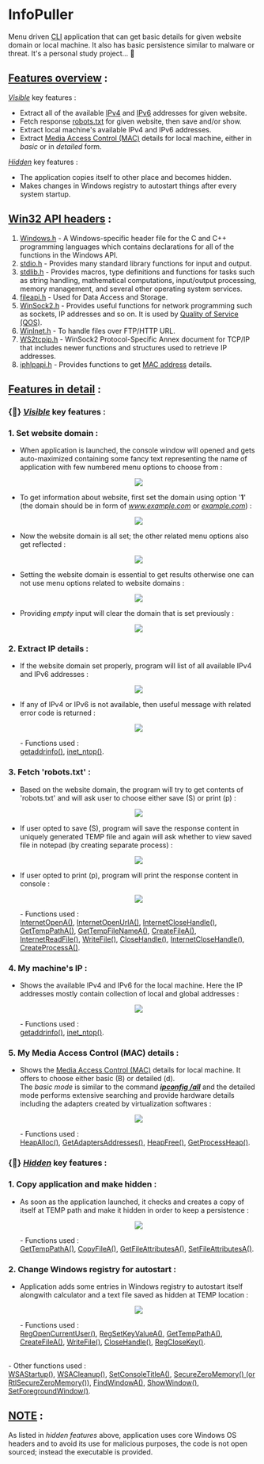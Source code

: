 # InfoPuller
Menu driven <a href="https://en.wikipedia.org/wiki/Command-line_interface">CLI</a> application that can get basic details for given website domain or local machine. It also has basic persistence similar to malware or threat. It's a personal study project... 🙂

<h2><u>Features overview</u> :</h2>

<u><i>Visible</i></u> key features : <BR />

- Extract all of the available <a href="https://en.wikipedia.org/wiki/IPv4">IPv4</a> and <a href="https://en.wikipedia.org/wiki/IPv6">IPv6</a> addresses for given website.
- Fetch response <a href="https://developers.google.com/search/docs/advanced/robots/intro">robots.txt</a> for given website, then save and/or show.
- Extract local machine's available IPv4 and IPv6 addresses.
- Extract <a href="https://en.wikipedia.org/wiki/MAC_address">Media Access Control (MAC)</a> details for local machine, either in <i>basic</i> or in <i>detailed</i> form.

<u><i>Hidden</i></u> key features : <BR />

- The application copies itself to other place and becomes hidden.
- Makes changes in Windows registry to autostart things after every system startup.

<h2><u><a href="https://docs.microsoft.com/en-us/windows/win32/api/">Win32</a> API headers</u> :</h2>

<ol>
    <li>
        <a href="https://en.wikipedia.org/wiki/Windows.h">Windows.h</a> - A Windows-specific header file for the C and C++ programming languages which contains declarations for all of the functions in the Windows API.
    </li>
    <li>
        <a href="https://en.wikipedia.org/wiki/C_file_input/output">stdio.h</a> - Provides many standard library functions for input and output.
    </li>
    <li>
        <a href="https://en.wikipedia.org/wiki/C_standard_library">stdlib.h</a> - Provides macros, type definitions and functions for tasks such as string handling, mathematical computations, input/output processing, memory management, and several other operating system services.
    </li>
    <li>
        <a href="https://docs.microsoft.com/en-us/windows/win32/api/fileapi/">fileapi.h</a> - Used for Data Access and Storage.
    </li>
    <li>
        <a href="https://docs.microsoft.com/en-us/windows/win32/api/winsock2/">WinSock2.h</a> - Provides useful functions for network programming such as sockets, IP addresses and so on. It is used by <a href="https://docs.microsoft.com/en-us/windows/win32/api/_qos/">Quality of Service (QOS)</a>.
    </li>
    <li>
        <a href="https://docs.microsoft.com/en-us/windows/win32/api/wininet/">WinInet.h</a> - To handle files over FTP/HTTP URL.
    </li>
    <li>
        <a href="https://docs.microsoft.com/en-us/windows/win32/api/ws2tcpip/">WS2tcpip.h</a> - WinSock2 Protocol-Specific Annex document for TCP/IP that includes newer functions and structures used to retrieve IP addresses.
    </li>
    <li>
        <a href="https://docs.microsoft.com/en-us/windows/win32/api/iphlpapi/">iphlpapi.h</a> - Provides functions to get <a href=https://en.wikipedia.org/wiki/MAC_address">MAC address</a> details.
    </li>
</ol>

<h2><u>Features in detail</u> :</h2>

<h3>{🌟} <u><i>Visible</i></u> key features : </h3>

  <h3><b>1. Set website domain :</b></h3>
  <ul> 
    <li>
        When application is launched, the console window will opened and gets auto-maximized containing some fancy text representing the name of application with few numbered menu options to choose from : <BR />
        <p align="center"><img src="AppScreens/Main_app.png" /></p>
    </li>
    <li>
        To get information about website, first set the domain using option '<b>1</b>' (the domain should be in form of <i><a href="http://www.example.com/">www.example.com</a></i> or <i><a href="http://www.example.com/">example.com</a></i>) : <BR />
        <p align="center"><img src="AppScreens/Main_app.png" /></p>
    </li>
    <li>
        Now the website domain is all set; the other related menu options also get reflected : <BR />
        <p align="center"><img src="AppScreens/Main_app.png" /></p>
    </li>
    <li>
        Setting the website domain is essential to get results otherwise one can not use menu options related to website domains : <BR />
        <p align="center"><img src="AppScreens/Main_app.png" /></p>
    </li>
    <li>
        Providing <i>empty</i> input will clear the domain that is set previously : <BR />
        <p align="center"><img src="AppScreens/Main_app.png" /></p>
    </li>
  </ul>

  <h3><b>2. Extract IP details :</b></h3>
  <ul>
    <li>
        If the website domain set properly, program will list of all available IPv4 and IPv6 addresses : <BR />
        <p align="center"><img src="AppScreens/Main_app.png" /></p>
    </li>
    <li>
        If any of IPv4 or IPv6 is not available, then useful message with related error code is returned : <BR />
        <p align="center"><img src="AppScreens/Main_app.png" /></p>
        - Functions used : <BR />
        <a href="https://docs.microsoft.com/en-us/windows/win32/api/ws2tcpip/nf-ws2tcpip-getaddrinfo">getaddrinfo()</a>,
        <a href="https://docs.microsoft.com/en-us/windows/win32/api/ws2tcpip/nf-ws2tcpip-inet_ntop">inet_ntop()</a>.
    </li>
  </ul>

  <h3><b>3. Fetch 'robots.txt' :</b></h3>
  <ul>
    <li>
        Based on the website domain, the program will try to get contents of 'robots.txt' and will ask user to choose either save (S) or print (p) : <BR />
        <p align="center"><img src="AppScreens/Main_app.png" /></p>
    </li>
    <li>
        If user opted to save (S), program will save the response content in uniquely generated TEMP file and again will ask whether to view saved file in notepad (by creating separate process) : <BR />
        <p align="center"><img src="AppScreens/Main_app.png" /></p>
    </li>
    <li>
        If user opted to print (p), program will print the response content in console : <BR />
        <p align="center"><img src="AppScreens/Main_app.png" /></p>
        - Functions used : <BR />
        <a href="https://docs.microsoft.com/en-us/windows/win32/api/wininet/nf-wininet-internetopena">InternetOpenA()</a>,
        <a href="https://docs.microsoft.com/en-us/windows/win32/api/wininet/nf-wininet-internetopenurla">InternetOpenUrlA()</a>,
        <a href="https://docs.microsoft.com/en-us/windows/win32/api/wininet/nf-wininet-internetclosehandle">InternetCloseHandle()</a>,
        <a href="https://docs.microsoft.com/en-us/windows/win32/api/fileapi/nf-fileapi-gettemppatha">GetTempPathA()</a>,
        <a href="https://docs.microsoft.com/en-us/windows/win32/api/fileapi/nf-fileapi-gettempfilenamea">GetTempFileNameA()</a>,
        <a href="https://docs.microsoft.com/en-us/windows/win32/api/fileapi/nf-fileapi-createfilea">CreateFileA()</a>,
        <a href="https://docs.microsoft.com/en-us/windows/win32/api/wininet/nf-wininet-internetreadfile">InternetReadFile()</a>,
        <a href="https://docs.microsoft.com/en-us/windows/win32/api/fileapi/nf-fileapi-writefile">WriteFile()</a>,
        <a href="https://docs.microsoft.com/en-us/windows/win32/api/handleapi/nf-handleapi-closehandle">CloseHandle()</a>,
        <a href="https://docs.microsoft.com/en-us/windows/win32/api/wininet/nf-wininet-internetclosehandle">InternetCloseHandle()</a>,
        <a href="https://docs.microsoft.com/en-us/windows/win32/api/processthreadsapi/nf-processthreadsapi-createprocessa">CreateProcessA()</a>.
    </li>
  </ul>

  <h3><b>4. My machine's IP :</b></h3>
  <ul>
    <li>
        Shows the available IPv4 and IPv6 for the local machine. Here the IP addresses mostly contain collection of local and global addresses : <BR />
        <p align="center"><img src="AppScreens/Main_app.png" /></p>
        - Functions used : <BR />
        <a href="https://docs.microsoft.com/en-us/windows/win32/api/ws2tcpip/nf-ws2tcpip-getaddrinfo">getaddrinfo()</a>,
        <a href="https://docs.microsoft.com/en-us/windows/win32/api/ws2tcpip/nf-ws2tcpip-inet_ntop">inet_ntop()</a>.
    </li>
  </ul>

  <h3><b>5. My Media Access Control (MAC) details :</b></h3>
  <ul>
    <li>
        Shows the <a href="https://en.wikipedia.org/wiki/MAC_address">Media Access Control (MAC)</a> details for local machine. It offers to choose either basic (B) or detailed (d). <BR /> 
        The <i>basic mode</i> is similar to the command <b><i><u>ipconfig /all</u></i></b> and the detailed mode performs extensive searching and provide hardware details including the adapters created by virtualization softwares : <BR />
        <p align="center"><img src="AppScreens/Main_app.png" /></p>
        - Functions used : <BR />
        <a href="https://docs.microsoft.com/en-us/windows/win32/api/heapapi/nf-heapapi-heapalloc">HeapAlloc()</a>,
        <a href="https://docs.microsoft.com/en-us/windows/win32/api/iphlpapi/nf-iphlpapi-getadaptersaddresses">GetAdaptersAddresses()</a>,
        <a href="https://docs.microsoft.com/en-us/windows/win32/api/heapapi/nf-heapapi-heapfree">HeapFree()</a>,
        <a href="https://docs.microsoft.com/en-us/windows/win32/api/heapapi/nf-heapapi-getprocessheap">GetProcessHeap()</a>.
    </li>
  </ul>

<h3>{🌟} <u><i>Hidden</i></u> key features : </h3>

  <h3><b>1. Copy application and make hidden :</b></h3>
  <ul>
    <li>
        As soon as the application launched, it checks and creates a copy of itself at TEMP path and make it hidden in order to keep a persistence :
        <p align="center"><img src="AppScreens/Main_app.png" /></p>
        - Functions used : <BR />
        <a href="https://docs.microsoft.com/en-us/windows/win32/api/fileapi/nf-fileapi-gettemppatha">GetTempPathA()</a>,
        <a href="https://docs.microsoft.com/en-us/windows/win32/api/winbase/nf-winbase-copyfilea">CopyFileA()</a>,
        <a href="https://docs.microsoft.com/en-us/windows/win32/api/fileapi/nf-fileapi-getfileattributesa">GetFileAttributesA()</a>,
        <a href="https://docs.microsoft.com/en-us/windows/win32/api/fileapi/nf-fileapi-setfileattributesa">SetFileAttributesA()</a>.
    </li>
  </ul>

  <h3><b>2. Change Windows registry for autostart :</b></h3>
  <ul>
    <li>
        Application adds some entries in Windows registry to autostart itself alongwith calculator and a text file saved as hidden at TEMP location : <BR />
        <p align="center"><img src="AppScreens/Main_app.png" /></p>
        - Functions used : <BR />
        <a href="https://docs.microsoft.com/en-us/windows/win32/api/winreg/nf-winreg-regopencurrentuser">RegOpenCurrentUser()</a>,
        <a href="https://docs.microsoft.com/en-us/windows/win32/api/winreg/nf-winreg-regsetkeyvaluea">RegSetKeyValueA()</a>,
        <a href="https://docs.microsoft.com/en-us/windows/win32/api/fileapi/nf-fileapi-gettemppatha">GetTempPathA()</a>,
        <a href="https://docs.microsoft.com/en-us/windows/win32/api/fileapi/nf-fileapi-createfilea">CreateFileA()</a>,
        <a href="https://docs.microsoft.com/en-us/windows/win32/api/fileapi/nf-fileapi-writefile">WriteFile()</a>,
        <a href="https://docs.microsoft.com/en-us/windows/win32/api/handleapi/nf-handleapi-closehandle">CloseHandle()</a>,
        <a href="https://docs.microsoft.com/en-us/windows/win32/api/winreg/nf-winreg-regclosekey">RegCloseKey()</a>.
    </li>
  </ul>

<BR />
- Other functions used : <BR />
<a href="https://docs.microsoft.com/en-us/windows/win32/api/winsock2/nf-winsock2-wsastartup">WSAStartup()</a>,
<a href="https://docs.microsoft.com/en-us/windows/win32/api/winsock2/nf-winsock2-wsacleanup">WSACleanup()</a>,
<a href="https://docs.microsoft.com/en-us/windows/console/setconsoletitle">SetConsoleTitleA()</a>,
<a href="https://docs.microsoft.com/en-us/windows-hardware/drivers/ddi/wdm/nf-wdm-rtlsecurezeromemory">SecureZeroMemory() (or RtlSecureZeroMemory())</a>,
<a href="https://docs.microsoft.com/en-us/windows/win32/api/winuser/nf-winuser-findwindowa">FindWindowA()</a>,
<a href="https://docs.microsoft.com/en-us/windows/win32/api/winuser/nf-winuser-showwindow">ShowWindow()</a>,
<a href="https://docs.microsoft.com/en-us/windows/win32/api/winuser/nf-winuser-setforegroundwindow">SetForegroundWindow()</a>.


<BR />
<h2><u>NOTE</u> :</h2>
As listed in <i>hidden features</i> above, application uses core Windows OS headers and to avoid its use for malicious purposes, the code is not open sourced; instead the executable is provided.  <BR />
